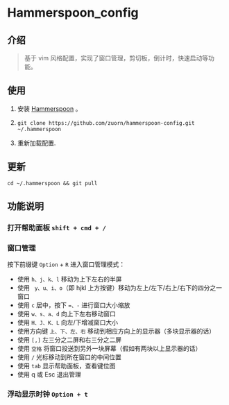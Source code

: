 # Hammerspoon_config

## 介绍

> 基于 vim 风格配置，实现了窗口管理，剪切板，倒计时，快速启动等功能。


## 使用

1. 安装 [Hammerspoon](http://www.hammerspoon.org/) 。

2. `git clone https://github.com/zuorn/hammerspoon-config.git ~/.hammerspoon`

3. 重新加载配置.

## 更新

```
cd ~/.hammerspoon && git pull
```

## 功能说明

### 打开帮助面板 `shift + cmd + /`

### 窗口管理
按下前缀键 `Option` + `R` 进入窗口管理模式：

* 使用 `h、j、k、l` 移动为上下左右的半屏
* 使用 ` y、u、i、o`（即 hjkl 上方按键）移动为左上/左下/右上/右下的四分之一窗口
* 使用 `c` 居中，按下 `=、-` 进行窗口大小缩放
* 使用 `w、s、a、d` 向上下左右移动窗口
* 使用 `H、J、K、L` 向左/下增减窗口大小
* 使用方向键 `上、下、左、右` 移动到相应方向上的显示器（多块显示器的话）
* 使用 `[,]` 左三分之二屏和右三分之二屏
* 使用 `空格` 将窗口投送到另外一块屏幕（假如有两块以上显示器的话）
* 使用 `/` 光标移动到所在窗口的中间位置
* 使用 `tab` 显示帮助面板，查看键位图
* 使用 q 或 Esc 退出管理


### 浮动显示时钟 `Option + t`

### 